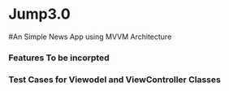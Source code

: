 # Jump3.0

#An Simple News App using MVVM Architecture

### Features To be incorpted
### Test Cases for Viewodel and ViewController Classes

